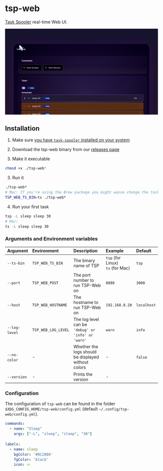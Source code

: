 # tsp-web

[Task Spooler](https://github.com/justanhduc/task-spooler) real-time Web UI.

![TSP Web Preview](.github/screenshot.png)

## Installation

1. Make sure [you have `task-spooler` installed on your system](https://github.com/justanhduc/task-spooler)

1. Download the tsp-web binary from our [releases page](https://github.com/BrunnerLivio/tsp-web/releases)
2. Make it executable

```bash
chmod +x ./tsp-web*
```

3. Run it

```bash
./tsp-web*
# Mac: If you're using the Brew package you might wanna change the task spooler binary
TSP_WEB_TS_BIN=ts ./tsp-web*
```

4. Run your first task

```bash
tsp -L sleep sleep 30
# Mac:
ts -L sleep sleep 30
```

### Arguments and Environment variables

| Argument      | Environment         | Description                                         | Example                                 | Default     |
|:--------------|:--------------------|:----------------------------------------------------|:----------------------------------------|:------------|
| `--ts-bin`    | `TSP_WEB_TS_BIN`    | The binary name of TSP                              | `tsp` (for Linux) <br /> `ts` (for Mac) | `tsp`       |
| `--port`      | `TSP_WEB_POST`      | The port number to run TSP-Web on                   | `8080`                                  | `3000`      |
| `--host`      | `TSP_WEB_HOSTNAME`  | The hostname to run TSP-Web on                      | `192.168.0.20`                          | `localhost` |
| `--log-level` | `TSP_WEB_LOG_LEVEL` | The log level can be `'debug' or 'info' or 'warn'`  | `warn`                                  | `info`      |
| `--no-color`  | -                   | Whether the logs should be displayed without colors | -                                       | `false`     |
| `--version`   | -                   | Prints the version                                  | -                                       |             |

### Configuration

The configuration of `tsp-web` can be found in the folder `$XDG_CONFIG_HOME/tsp-web/config.yml` (default `~/.config/tsp-web/config.yml`).

```yaml
commands:
  - name: "Sleep"
    args: ["-L", "sleep", "sleep", "30"]

labels:
  - name: sleep
    bgColor: '#0C2880'
    fgColor: 'black'
    icon: 💤
```
